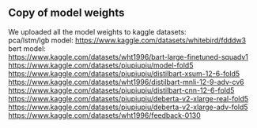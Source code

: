 ## Copy of model weights
We uploaded all the model weights to kaggle datasets:  
pca/lstm/lgb model:  https://www.kaggle.com/datasets/whitebird/fdddw3  
bert model:  
https://www.kaggle.com/datasets/wht1996/bart-large-finetuned-squadv1  
https://www.kaggle.com/datasets/piupiupiu/model-fold5
https://www.kaggle.com/datasets/piupiupiu/distilbart-xsum-12-6-fold5
https://www.kaggle.com/datasets/wht1996/distilbart-mnli-12-9-adv-cv6
https://www.kaggle.com/datasets/piupiupiu/distilbart-cnn-12-6-fold5
https://www.kaggle.com/datasets/piupiupiu/deberta-v2-xlarge-real-fold5
https://www.kaggle.com/datasets/piupiupiu/deberta-v2-xlarge-adv-fold5
https://www.kaggle.com/datasets/wht1996/feedback-0130